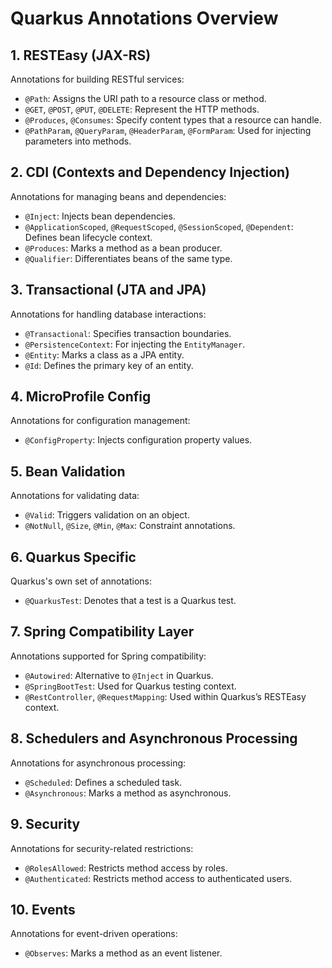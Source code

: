 # Quarkus Annotations Overview

## 1. RESTEasy (JAX-RS)

Annotations for building RESTful services:

- `@Path`: Assigns the URI path to a resource class or method.
- `@GET`, `@POST`, `@PUT`, `@DELETE`: Represent the HTTP methods.
- `@Produces`, `@Consumes`: Specify content types that a resource can handle.
- `@PathParam`, `@QueryParam`, `@HeaderParam`, `@FormParam`: Used for injecting parameters into methods.

## 2. CDI (Contexts and Dependency Injection)

Annotations for managing beans and dependencies:

- `@Inject`: Injects bean dependencies.
- `@ApplicationScoped`, `@RequestScoped`, `@SessionScoped`, `@Dependent`: Defines bean lifecycle context.
- `@Produces`: Marks a method as a bean producer.
- `@Qualifier`: Differentiates beans of the same type.

## 3. Transactional (JTA and JPA)

Annotations for handling database interactions:

- `@Transactional`: Specifies transaction boundaries.
- `@PersistenceContext`: For injecting the `EntityManager`.
- `@Entity`: Marks a class as a JPA entity.
- `@Id`: Defines the primary key of an entity.

## 4. MicroProfile Config

Annotations for configuration management:

- `@ConfigProperty`: Injects configuration property values.

## 5. Bean Validation

Annotations for validating data:

- `@Valid`: Triggers validation on an object.
- `@NotNull`, `@Size`, `@Min`, `@Max`: Constraint annotations.

## 6. Quarkus Specific

Quarkus's own set of annotations:

- `@QuarkusTest`: Denotes that a test is a Quarkus test.

## 7. Spring Compatibility Layer

Annotations supported for Spring compatibility:

- `@Autowired`: Alternative to `@Inject` in Quarkus.
- `@SpringBootTest`: Used for Quarkus testing context.
- `@RestController`, `@RequestMapping`: Used within Quarkus’s RESTEasy context.

## 8. Schedulers and Asynchronous Processing

Annotations for asynchronous processing:

- `@Scheduled`: Defines a scheduled task.
- `@Asynchronous`: Marks a method as asynchronous.

## 9. Security

Annotations for security-related restrictions:

- `@RolesAllowed`: Restricts method access by roles.
- `@Authenticated`: Restricts method access to authenticated users.

## 10. Events

Annotations for event-driven operations:

- `@Observes`: Marks a method as an event listener.

